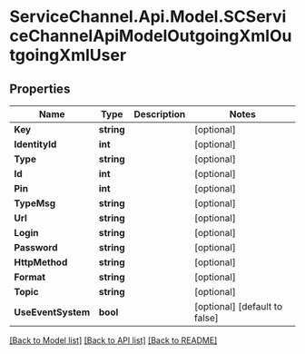 # ServiceChannel.Api.Model.SCServiceChannelApiModelOutgoingXmlOutgoingXmlUser

## Properties

Name | Type | Description | Notes
------------ | ------------- | ------------- | -------------
**Key** | **string** |  | [optional] 
**IdentityId** | **int** |  | [optional] 
**Type** | **string** |  | [optional] 
**Id** | **int** |  | [optional] 
**Pin** | **int** |  | [optional] 
**TypeMsg** | **string** |  | [optional] 
**Url** | **string** |  | [optional] 
**Login** | **string** |  | [optional] 
**Password** | **string** |  | [optional] 
**HttpMethod** | **string** |  | [optional] 
**Format** | **string** |  | [optional] 
**Topic** | **string** |  | [optional] 
**UseEventSystem** | **bool** |  | [optional] [default to false]

[[Back to Model list]](../README.md#documentation-for-models) [[Back to API list]](../README.md#documentation-for-api-endpoints) [[Back to README]](../README.md)

